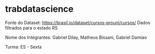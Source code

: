 # trabdatascience

Fonte do Dataset: https://brasil.io/dataset/cursos-prouni/cursos/
Dados filtrados para o estado RS

Nome dos Integrantes: Gabriel Dilay, Matheus Bissani, Gabriel Damiao

Turma: ES - Sexta
